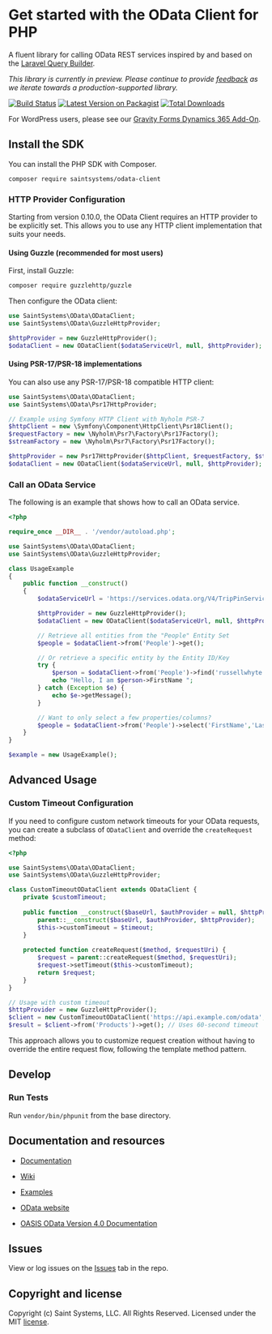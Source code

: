# Get started with the OData Client for PHP

A fluent library for calling OData REST services inspired by and based on the [Laravel Query Builder](https://laravel.com/docs/5.4/queries).

*This library is currently in preview. Please continue to provide [feedback](https://github.com/saintsystems/odata-client-php/issues/new) as we iterate towards a production-supported library.*

[![Build Status](https://github.com/saintsystems/odata-client-php/actions/workflows/ci.yml/badge.svg)](https://github.com/saintsystems/odata-client-php/actions/workflows/ci.yml)
[![Latest Version on Packagist](https://img.shields.io/packagist/v/saintsystems/odata-client.svg?style=flat-square)](https://packagist.org/packages/saintsystems/odata-client)
[![Total Downloads](https://img.shields.io/packagist/dt/saintsystems/odata-client.svg?style=flat-square)](https://packagist.org/packages/saintsystems/odata-client)

For WordPress users, please see our [Gravity Forms Dynamics 365 Add-On](https://www.saintsystems.com/products/gravity-forms-dynamics-crm-add-on/).

## Install the SDK
You can install the PHP SDK with Composer.
```
composer require saintsystems/odata-client
```

### HTTP Provider Configuration

Starting from version 0.10.0, the OData Client requires an HTTP provider to be explicitly set. This allows you to use any HTTP client implementation that suits your needs.

#### Using Guzzle (recommended for most users)

First, install Guzzle:
```bash
composer require guzzlehttp/guzzle
```

Then configure the OData client:
```php
use SaintSystems\OData\ODataClient;
use SaintSystems\OData\GuzzleHttpProvider;

$httpProvider = new GuzzleHttpProvider();
$odataClient = new ODataClient($odataServiceUrl, null, $httpProvider);
```

#### Using PSR-17/PSR-18 implementations

You can also use any PSR-17/PSR-18 compatible HTTP client:

```php
use SaintSystems\OData\ODataClient;
use SaintSystems\OData\Psr17HttpProvider;

// Example using Symfony HTTP Client with Nyholm PSR-7
$httpClient = new \Symfony\Component\HttpClient\Psr18Client();
$requestFactory = new \Nyholm\Psr7\Factory\Psr17Factory();
$streamFactory = new \Nyholm\Psr7\Factory\Psr17Factory();

$httpProvider = new Psr17HttpProvider($httpClient, $requestFactory, $streamFactory);
$odataClient = new ODataClient($odataServiceUrl, null, $httpProvider);
```

### Call an OData Service

The following is an example that shows how to call an OData service.

```php
<?php

require_once __DIR__ . '/vendor/autoload.php';

use SaintSystems\OData\ODataClient;
use SaintSystems\OData\GuzzleHttpProvider;

class UsageExample
{
	public function __construct()
	{
		$odataServiceUrl = 'https://services.odata.org/V4/TripPinService';

		$httpProvider = new GuzzleHttpProvider();
		$odataClient = new ODataClient($odataServiceUrl, null, $httpProvider);

		// Retrieve all entities from the "People" Entity Set
		$people = $odataClient->from('People')->get();

		// Or retrieve a specific entity by the Entity ID/Key
		try {
			$person = $odataClient->from('People')->find('russellwhyte');
			echo "Hello, I am $person->FirstName ";
		} catch (Exception $e) {
			echo $e->getMessage();
		}

		// Want to only select a few properties/columns?
		$people = $odataClient->from('People')->select('FirstName','LastName')->get();
	}
}

$example = new UsageExample();
```

## Advanced Usage

### Custom Timeout Configuration

If you need to configure custom network timeouts for your OData requests, you can create a subclass of `ODataClient` and override the `createRequest` method:

```php
<?php

use SaintSystems\OData\ODataClient;
use SaintSystems\OData\GuzzleHttpProvider;

class CustomTimeoutODataClient extends ODataClient {
    private $customTimeout;
    
    public function __construct($baseUrl, $authProvider = null, $httpProvider = null, $timeout = 30) {
        parent::__construct($baseUrl, $authProvider, $httpProvider);
        $this->customTimeout = $timeout;
    }
    
    protected function createRequest($method, $requestUri) {
        $request = parent::createRequest($method, $requestUri);
        $request->setTimeout($this->customTimeout);
        return $request;
    }
}

// Usage with custom timeout
$httpProvider = new GuzzleHttpProvider();
$client = new CustomTimeoutODataClient('https://api.example.com/odata', null, $httpProvider, 60);
$result = $client->from('Products')->get(); // Uses 60-second timeout
```

This approach allows you to customize request creation without having to override the entire request flow, following the template method pattern.

## Develop

### Run Tests

Run ```vendor/bin/phpunit``` from the base directory.


## Documentation and resources

* [Documentation](https://github.com/saintsystems/odata-client-php/wiki/Example-Calls)

* [Wiki](https://github.com/saintsystems/odata-client-php/wiki)

* [Examples](https://github.com/saintsystems/odata-client-php/wiki/Example-calls)

* [OData website](http://www.odata.org)

* [OASIS OData Version 4.0 Documentation](http://docs.oasis-open.org/odata/odata/v4.0/odata-v4.0-part1-protocol.html)

## Issues

View or log issues on the [Issues](https://github.com/saintsystems/odata-client-php/issues) tab in the repo.

## Copyright and license

Copyright (c) Saint Systems, LLC. All Rights Reserved. Licensed under the MIT [license](LICENSE).
